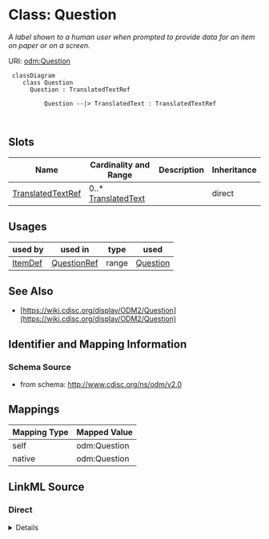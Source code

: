 # Class: Question


_A label shown to a human user when prompted to provide data for an item on paper or on a screen._





URI: [odm:Question](http://www.cdisc.org/ns/odm/v2.0/Question)



```mermaid
 classDiagram
    class Question
      Question : TranslatedTextRef
        
          Question --|> TranslatedText : TranslatedTextRef
        
      
```




<!-- no inheritance hierarchy -->


## Slots

| Name | Cardinality and Range | Description | Inheritance |
| ---  | --- | --- | --- |
| [TranslatedTextRef](TranslatedTextRef.md) | 0..* <br/> [TranslatedText](TranslatedText.md) |  | direct |





## Usages

| used by | used in | type | used |
| ---  | --- | --- | --- |
| [ItemDef](ItemDef.md) | [QuestionRef](QuestionRef.md) | range | [Question](Question.md) |






## See Also

* [https://wiki.cdisc.org/display/ODM2/Question](https://wiki.cdisc.org/display/ODM2/Question)

## Identifier and Mapping Information







### Schema Source


* from schema: http://www.cdisc.org/ns/odm/v2.0





## Mappings

| Mapping Type | Mapped Value |
| ---  | ---  |
| self | odm:Question |
| native | odm:Question |





## LinkML Source

<!-- TODO: investigate https://stackoverflow.com/questions/37606292/how-to-create-tabbed-code-blocks-in-mkdocs-or-sphinx -->

### Direct

<details>
```yaml
name: Question
description: A label shown to a human user when prompted to provide data for an item
  on paper or on a screen.
from_schema: http://www.cdisc.org/ns/odm/v2.0
see_also:
- https://wiki.cdisc.org/display/ODM2/Question
slots:
- TranslatedTextRef
slot_usage:
  TranslatedTextRef:
    name: TranslatedTextRef
    multivalued: true
    domain_of:
    - Description
    - Question
    - Definition
    - Prompt
    - CRFCompletionInstructions
    - ImplementationNotes
    - CDISCNotes
    - ErrorMessage
    - Decode
    - Comment
    range: TranslatedText
    inlined: true
    inlined_as_list: true
class_uri: odm:Question

```
</details>

### Induced

<details>
```yaml
name: Question
description: A label shown to a human user when prompted to provide data for an item
  on paper or on a screen.
from_schema: http://www.cdisc.org/ns/odm/v2.0
see_also:
- https://wiki.cdisc.org/display/ODM2/Question
slot_usage:
  TranslatedTextRef:
    name: TranslatedTextRef
    multivalued: true
    domain_of:
    - Description
    - Question
    - Definition
    - Prompt
    - CRFCompletionInstructions
    - ImplementationNotes
    - CDISCNotes
    - ErrorMessage
    - Decode
    - Comment
    range: TranslatedText
    inlined: true
    inlined_as_list: true
attributes:
  TranslatedTextRef:
    name: TranslatedTextRef
    from_schema: http://www.cdisc.org/ns/odm/v2.0
    rank: 1000
    multivalued: true
    identifier: false
    alias: TranslatedTextRef
    owner: Question
    domain_of:
    - Description
    - Question
    - Definition
    - Prompt
    - CRFCompletionInstructions
    - ImplementationNotes
    - CDISCNotes
    - ErrorMessage
    - Decode
    - Comment
    range: TranslatedText
    inlined: true
    inlined_as_list: true
class_uri: odm:Question

```
</details>